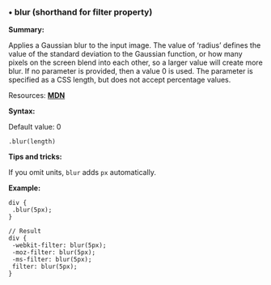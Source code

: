 ### <a name="blur"></a> &#8226; blur (shorthand for filter property)
**Summary:**

Applies a Gaussian blur to the input image. The value of ‘radius’ defines the value of the standard deviation to the Gaussian function, or how many pixels on the screen blend into each other, so a larger value will create more blur. If no parameter is provided, then a value 0 is used. The parameter is specified as a CSS length, but does not accept percentage values.

Resources: **[MDN](https://developer.mozilla.org/en-US/docs/Web/CSS/filter#blur())**

**Syntax:**

Default value: 0

    .blur(length)

**Tips and tricks:**

If you omit units, `blur` adds `px` automatically. 
  
**Example:**

    div {
     .blur(5px);
    }
    
    // Result
    div {
     -webkit-filter: blur(5px);
     -moz-filter: blur(5px);
     -ms-filter: blur(5px);
     filter: blur(5px);
    } 


